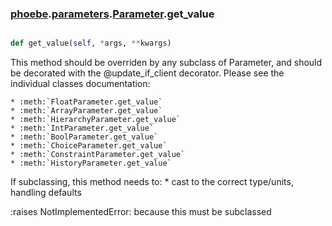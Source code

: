 ### [phoebe](phoebe.md).[parameters](phoebe.parameters.md).[Parameter](phoebe.parameters.Parameter.md).get_value

```py

def get_value(self, *args, **kwargs)

```



This method should be overriden by any subclass of Parameter, and should
be decorated with the @update_if_client decorator.
Please see the individual classes documentation:

    * :meth:`FloatParameter.get_value`
    * :meth:`ArrayParameter.get_value`
    * :meth:`HierarchyParameter.get_value`
    * :meth:`IntParameter.get_value`
    * :meth:`BoolParameter.get_value`
    * :meth:`ChoiceParameter.get_value`
    * :meth:`ConstraintParameter.get_value`
    * :meth:`HistoryParameter.get_value`

If subclassing, this method needs to:
    * cast to the correct type/units, handling defaults

:raises NotImplementedError: because this must be subclassed


